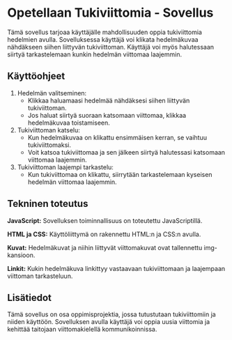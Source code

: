 # Opetellaan Tukiviittomia - Sovellus

Tämä sovellus tarjoaa käyttäjälle mahdollisuuden oppia tukiviittomia hedelmien avulla. Sovelluksessa käyttäjä voi klikata hedelmäkuvaa nähdäkseen siihen liittyvän tukiviittoman. Käyttäjä voi myös halutessaan siirtyä tarkastelemaan kunkin hedelmän viittomaa laajemmin.

## Käyttöohjeet

1. Hedelmän valitseminen:
    + Klikkaa haluamaasi hedelmää nähdäksesi siihen liittyvän tukiviittoman. 
    - Jos haluat siirtyä suoraan katsomaan viittomaa, klikkaa hedelmäkuvaa toistamiseen.
2. Tukiviittoman katselu:
    * Kun hedelmäkuvaa on klikattu ensimmäisen kerran, se vaihtuu tukiviittomaksi. 
    + Voit katsoa tukiviittomaa ja sen jälkeen siirtyä halutessasi katsomaan viittomaa laajemmin.   
3. Tukiviittoman laajempi tarkastelu:
    * Kun tukiviittomaa on klikattu, siirrytään tarkastelemaan kyseisen hedelmän viittomaa laajemmin.


## Tekninen toteutus
**JavaScript:** Sovelluksen toiminnallisuus on toteutettu JavaScriptillä.

**HTML ja CSS:** Käyttöliittymä on rakennettu HTML:n ja CSS:n avulla.

**Kuvat:** Hedelmäkuvat ja niihin liittyvät viittomakuvat ovat tallennettu img-kansioon.

**Linkit:** Kukin hedelmäkuva linkittyy vastaavaan tukiviittomaan ja laajempaan viittoman tarkasteluun.


## Lisätiedot
Tämä sovellus on osa oppimisprojektia, jossa tutustutaan tukiviittomiin ja niiden käyttöön. Sovelluksen avulla käyttäjä voi oppia uusia viittomia ja kehittää taitojaan viittomakielellä kommunikoinnissa.

